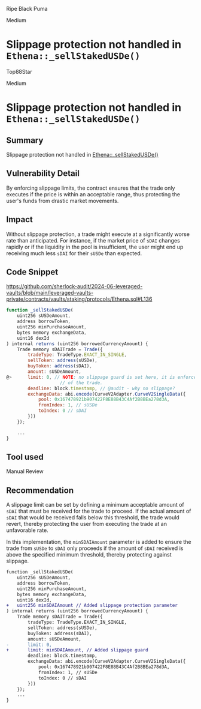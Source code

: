 Ripe Black Puma

Medium

# Slippage protection not handled in `Ethena::_sellStakedUSDe()`

Top88Star

Medium

# Slippage protection not handled in `Ethena::_sellStakedUSDe()`

## Summary

Slippage protection not handled in [Ethena::_sellStakedUSDe()](https://github.com/sherlock-audit/2024-06-leveraged-vaults/blob/main/leveraged-vaults-private/contracts/vaults/staking/protocols/Ethena.sol#L136)

## Vulnerability Detail

By enforcing slippage limits, the contract ensures that the trade only executes if the price is within an acceptable range, thus protecting the user's funds from drastic market movements.


## Impact

Without slippage protection, a trade might execute at a significantly worse rate than anticipated. For instance, if the market price of `sDAI` changes rapidly or if the liquidity in the pool is insufficient, the user might end up receiving much less `sDAI` for their `sUSDe` than expected.

## Code Snippet

https://github.com/sherlock-audit/2024-06-leveraged-vaults/blob/main/leveraged-vaults-private/contracts/vaults/staking/protocols/Ethena.sol#L136

```javascript
function _sellStakedUSDe(
    uint256 sUSDeAmount,
    address borrowToken,
    uint256 minPurchaseAmount,
    bytes memory exchangeData,
    uint16 dexId
) internal returns (uint256 borrowedCurrencyAmount) {
    Trade memory sDAITrade = Trade({
        tradeType: TradeType.EXACT_IN_SINGLE,
        sellToken: address(sUSDe),
        buyToken: address(sDAI),
        amount: sUSDeAmount,
@>      limit: 0, // NOTE: no slippage guard is set here, it is enforced in the second leg
                    // of the trade.
        deadline: block.timestamp, // @audit - why no slippage?
        exchangeData: abi.encode(CurveV2Adapter.CurveV2SingleData({
            pool: 0x167478921b907422F8E88B43C4Af2B8BEa278d3A,
            fromIndex: 1, // sUSDe
            toIndex: 0 // sDAI
        }))
    });

    ...
}
```
## Tool used

Manual Review

## Recommendation

A slippage limit can be set by defining a minimum acceptable amount of `sDAI` that must be received for the trade to proceed. If the actual amount of `sDAI` that would be received falls below this threshold, the trade would revert, thereby protecting the user from executing the trade at an unfavorable rate.


In this implementation, the `minSDAIAmount` parameter is added to ensure the trade from `sUSDe` to `sDAI` only proceeds if the amount of `sDAI` received is above the specified minimum threshold, thereby protecting against slippage.


```diff
function _sellStakedUSDe(
    uint256 sUSDeAmount,
    address borrowToken,
    uint256 minPurchaseAmount,
    bytes memory exchangeData,
    uint16 dexId,
+   uint256 minSDAIAmount // Added slippage protection parameter
) internal returns (uint256 borrowedCurrencyAmount) {
    Trade memory sDAITrade = Trade({
        tradeType: TradeType.EXACT_IN_SINGLE,
        sellToken: address(sUSDe),
        buyToken: address(sDAI),
        amount: sUSDeAmount,
-       limit: 0,
+       limit: minSDAIAmount, // Added slippage guard
        deadline: block.timestamp,
        exchangeData: abi.encode(CurveV2Adapter.CurveV2SingleData({
            pool: 0x167478921b907422F8E88B43C4Af2B8BEa278d3A,
            fromIndex: 1, // sUSDe
            toIndex: 0 // sDAI
        }))
    });
    ...
}
```


